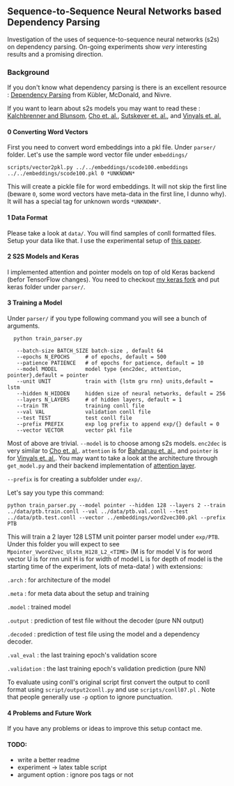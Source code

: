## Sequence-to-Sequence Neural Networks based Dependency Parsing

Investigation of the uses of sequence-to-sequence neural networks (s2s) on dependency parsing. On-going experiments show *very* interesting results and a promising direction.

### Background

  If you don't know what dependency parsing is there is an excellent resource : [Dependency Parsing](http://www.morganclaypool.com/doi/pdf/10.2200/S00169ED1V01Y200901HLT002) from Kübler, McDonald, and Nivre.
  
  If you want to learn about s2s models you may want to read these : [Kalchbrenner and Blunsom](http://anthology.aclweb.org/D/D13/D13-1176.pdf), [Cho et. al.](http://arxiv.org/pdf/1409.1259.pdf), [Sutskever et. al.](http://papers.nips.cc/paper/5346-sequence-to-sequence-learning-with-neural-networks.pdf), and [Vinyals et. al.](http://arxiv.org/pdf/1506.03134v1.pdf)
  
#### 0 Converting Word Vectors

First you need to convert word embeddings into a pkl file. Under ``parser/`` folder. Let's use the sample word vector file under ``embeddings/``

    scripts/vector2pkl.py ../../embeddings/scode100.embeddings ../../embeddings/scode100.pkl 0 *UNKNOWN*
   
This will create a pickle file for word embeddings. It will not skip the first line (beware ``0``, some word vectors have meta-data in the first line, I dunno why). It will has a special tag for unknown words ``*UNKNOWN*``.

#### 1 Data Format

Please take a look at ``data/``. You will find samples of conll formatted files. Setup your data like that. I use the experimental setup of [this paper](http://arxiv.org/pdf/1505.08075.pdf).

#### 2 S2S Models and Keras

I implemented attention and pointer models on top of old Keras backend (befor TensorFlow changes). You need to checkout [my keras fork](https://github.com/wolet/keras) and put keras folder under ``parser/``.

#### 3 Training a Model

Under ``parser/`` if you type following command you will see a bunch of arguments.

      python train_parser.py
      
       --batch-size BATCH_SIZE batch-size , default 64
       --epochs N_EPOCHS     # of epochs, default = 500
       --patience PATIENCE   # of epochs for patience, default = 10
       --model MODEL         model type {enc2dec, attention, pointer},default = pointer
       --unit UNIT           train with {lstm gru rnn} units,default = lstm
       --hidden N_HIDDEN     hidden size of neural networks, default = 256
       --layers N_LAYERS     # of hidden layers, default = 1
       --train TR            training conll file
       --val VAL             validation conll file
       --test TEST           test conll file
       --prefix PREFIX       exp log prefix to append exp/{} default = 0
       --vector VECTOR       vector pkl file
       
Most of above are trivial. `--model` is to choose among s2s models. `enc2dec` is very similar to [Cho et. al.](http://arxiv.org/pdf/1409.1259.pdf). `attention` is for [Bahdanau et. al.](http://arxiv.org/pdf/1409.0473.pdf), and `pointer` is for [Vinyals et. al.](http://arxiv.org/pdf/1506.03134v1.pdf). You may want to take a look at the architecture through `get_model.py` and their backend implementation of [attention layer](https://github.com/wolet/keras/blob/master/keras/layers/attention.py).

`--prefix` is for creating a subfolder under `exp/`.

Let's say you type this command:

    python train_parser.py --model pointer --hidden 128 --layers 2 --train ../data/ptb.train.conll --val ../data/ptb.val.conll --test ../data/ptb.test.conll --vector ../embeddings/word2vec300.pkl --prefix PTB
    
 This will train a 2 layer 128 LSTM unit pointer parser model under `exp/PTB`. Under this folder you will expect to see `Mpointer_Vword2vec_Ulstm_H128_L2_<TIME>` (M is for model V is for word vector U is for rnn unit H is for width of model L is for depth of model <TIME> is the starting time of the experiment, lots of meta-data! ) with extensions:


`.arch`       : for architecture of the model

`.meta`       : for meta data about the setup and training

`.model`      : trained model

`.output`     : prediction of test file without the decoder (pure NN output)

`.decoded`    : prediction of test file using the model and a dependency decoder.

`.val_eval`   : the last training epoch's validation score

`.validation` : the last training epoch's validation prediction (pure NN)


To evaluate using conll's original script first convert the output to conll format using `script/output2conll.py` and use `scripts/conll07.pl` . Note that people generally use `-p` option to ignore punctuation.

#### 4 Problems and Future Work

  If you have any problems or ideas to improve this setup contact me.

#### TODO:
- write a better readme
- experiment -> latex table script
- argument option : ignore pos tags or not

